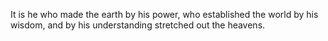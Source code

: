 It is he who made the earth by his power, who established the world by his wisdom, and by his understanding stretched out the heavens.
